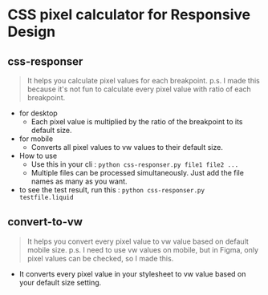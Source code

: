 # CSS pixel calculator for Responsive Design
## css-responser
> It helps you calculate pixel values for each breakpoint.
> p.s. I made this because it's not fun to calculate every pixel value with ratio of each breakpoint.
- for desktop
    - Each pixel value is multiplied by the ratio of the breakpoint to its default size.
- for mobile
    - Converts all pixel values ​​to vw values ​​to their default size.
- How to use
    - Use this in your cli : `python css-responser.py file1 file2 ...`
    - Multiple files can be processed simultaneously. Just add the file names as many as you want.
- to see the test result, run this : `python css-responser.py testfile.liquid`

## convert-to-vw
> It helps you convert every pixel value to vw value based on default mobile size.
> p.s. I need to use vw values ​​on mobile, but in Figma, only pixel values ​​can be checked, so I made this.
- It converts every pixel value in your stylesheet to vw value based on your default size setting.